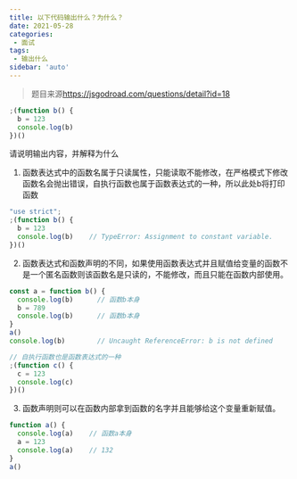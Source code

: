 ```yaml
---
title: 以下代码输出什么？为什么？
date: 2021-05-28
categories: 
 - 面试
tags:
 - 输出什么
sidebar: 'auto'
---
```


> 题目来源<https://jsgodroad.com/questions/detail?id=18>

```js
;(function b() {
  b = 123
  console.log(b)
})()
```
请说明输出内容，并解释为什么


1. 函数表达式中的函数名属于只读属性，只能读取不能修改，在严格模式下修改函数名会抛出错误，自执行函数也属于函数表达式的一种，所以此处b将打印函数
```js
"use strict";
;(function b() {
  b = 123
  console.log(b)    // TypeError: Assignment to constant variable.
})()
```

2. 函数表达式和函数声明的不同，如果使用函数表达式并且赋值给变量的函数不是一个匿名函数则该函数名是只读的，不能修改，而且只能在函数内部使用。
```js
const a = function b() {
  console.log(b)      // 函数b本身
  b = 789
  console.log(b)      // 函数b本身
}
a()
console.log(b)        // Uncaught ReferenceError: b is not defined

// 自执行函数也是函数表达式的一种
;(function c() {
  c = 123
  console.log(c)
})()

```
3. 函数声明则可以在函数内部拿到函数的名字并且能够给这个变量重新赋值。
```js
function a() {
  console.log(a)    // 函数a本身
  a = 123
  console.log(a)    // 132
}
a()

```

